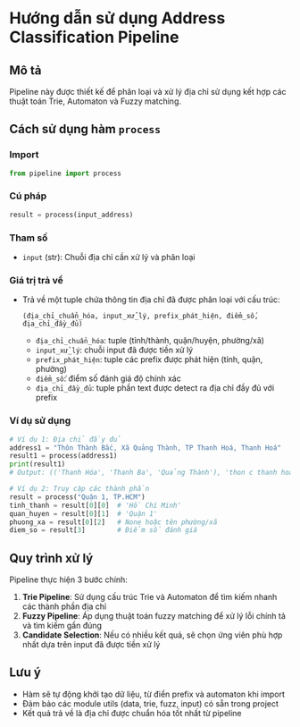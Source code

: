 # Hướng dẫn sử dụng Address Classification Pipeline

## Mô tả
Pipeline này được thiết kế để phân loại và xử lý địa chỉ sử dụng kết hợp các thuật toán Trie, Automaton và Fuzzy matching.

## Cách sử dụng hàm `process`

### Import
```python
from pipeline import process
```

### Cú pháp
```python
result = process(input_address)
```

### Tham số
- `input` (str): Chuỗi địa chỉ cần xử lý và phân loại

### Giá trị trả về
- Trả về một tuple chứa thông tin địa chỉ đã được phân loại với cấu trúc:
  ```
  (địa_chỉ_chuẩn_hóa, input_xử_lý, prefix_phát_hiện, điểm_số, địa_chỉ_đầy_đủ)
  ```
  - `địa_chỉ_chuẩn_hóa`: tuple (tỉnh/thành, quận/huyện, phường/xã)
  - `input_xử_lý`: chuỗi input đã được tiền xử lý
  - `prefix_phát_hiện`: tuple các prefix được phát hiện (tỉnh, quận, phường)
  - `điểm_số`: điểm số đánh giá độ chính xác
  - `địa_chỉ_đầy_đủ`: tuple phần text được detect ra địa chỉ đầy đủ với prefix

### Ví dụ sử dụng
```python
# Ví dụ 1: Địa chỉ đầy đủ
address1 = "Thôn Thành Bắc, Xã Quảng Thành, TP Thanh Hoá, Thanh Hoá"
result1 = process(address1)
print(result1)
# Output: (('Thanh Hóa', 'Thanh Ba', 'Quảng Thành'), 'thon c thanh hoa', ('thanh pho', '', 'xã'), 1385, ('thanh pho thanh hoa', 'thanh ba', 'xã quảng thành'))

# Ví dụ 2: Truy cập các thành phần
result = process("Quận 1, TP.HCM")
tinh_thanh = result[0][0]  # 'Hồ Chí Minh'
quan_huyen = result[0][1]  # 'Quận 1'
phuong_xa = result[0][2]   # None hoặc tên phường/xã
diem_so = result[3]        # Điểm số đánh giá
```

## Quy trình xử lý

Pipeline thực hiện 3 bước chính:

1. **Trie Pipeline**: Sử dụng cấu trúc Trie và Automaton để tìm kiếm nhanh các thành phần địa chỉ
2. **Fuzzy Pipeline**: Áp dụng thuật toán fuzzy matching để xử lý lỗi chính tả và tìm kiếm gần đúng
3. **Candidate Selection**: Nếu có nhiều kết quả, sẽ chọn ứng viên phù hợp nhất dựa trên input đã được tiền xử lý

## Lưu ý
- Hàm sẽ tự động khởi tạo dữ liệu, từ điển prefix và automaton khi import
- Đảm bảo các module utils (data, trie, fuzz, input) có sẵn trong project
- Kết quả trả về là địa chỉ được chuẩn hóa tốt nhất từ pipeline